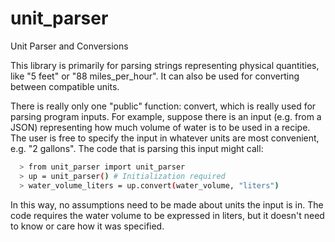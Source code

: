 # unit_parser
Unit Parser and Conversions

This library is primarily for parsing strings representing physical
quantities, like "5 feet" or "88 miles_per_hour". It can also be used
for converting between compatible units.

There is really only one "public" function: convert, which is really
used for parsing program inputs. For example, suppose there is an
input (e.g. from a JSON) representing how much volume of water is to
be used in a recipe. The user is free to specify the input in whatever
units are most convenient, e.g. "2 gallons". The code that is parsing
this input might call:
```sh
  > from unit_parser import unit_parser
  > up = unit_parser() # Initialization required
  > water_volume_liters = up.convert(water_volume, "liters")
```
In this way, no assumptions need to be made about units the input is
in. The code requires the water volume to be expressed in liters, but
it doesn't need to know or care how it was specified.